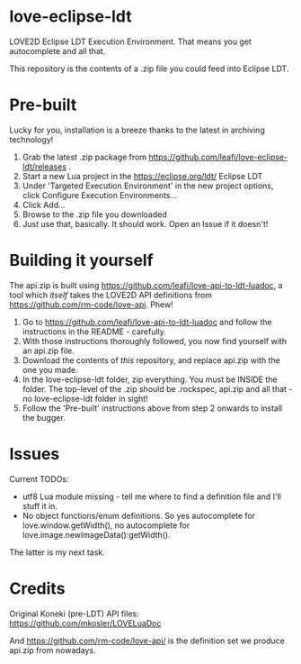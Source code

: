 # love-eclipse-ldt

LOVE2D Eclipse LDT Execution Environment. That means you get autocomplete and all that.

This repository is the contents of a .zip file you could feed into Eclipse LDT.

# Pre-built

Lucky for you, installation is a breeze thanks to the latest in archiving technology!

1. Grab the latest .zip package from https://github.com/leafi/love-eclipse-ldt/releases .
2. Start a new Lua project in the https://eclipse.org/ldt/ Eclipse LDT
3. Under 'Targeted Execution Environment' in the new project options, click Configure Execution Environments...
4. Click Add...
5. Browse to the .zip file you downloaded
6. Just use that, basically. It should work. Open an Issue if it doesn't!

# Building it yourself

The api.zip is built using https://github.com/leafi/love-api-to-ldt-luadoc, a tool which *itself* takes the LOVE2D API definitions from https://github.com/rm-code/love-api. Phew!

1. Go to https://github.com/leafi/love-api-to-ldt-luadoc and follow the instructions in the README - carefully.
2. With those instructions thoroughly followed, you now find yourself with an api.zip file.
3. Download the contents of *this* repository, and replace api.zip with the one you made.
4. In the love-eclipse-ldt folder, zip everything. You must be INSIDE the folder. The top-level of the .zip should be .rockspec, api.zip and all that - no love-eclipse-ldt folder in sight!
5. Follow the 'Pre-built' instructions above from step 2 onwards to install the bugger.

# Issues

Current TODOs:

* utf8 Lua module missing - tell me where to find a definition file and I'll stuff it in.
* No object functions/enum definitions. So yes autocomplete for love.window.getWidth(), no autocomplete for love.image.newImageData():getWidth().

The latter is my next task.

# Credits

Original Koneki (pre-LDT) API files: https://github.com/mkosler/LOVELuaDoc

And https://github.com/rm-code/love-api/ is the definition set we produce api.zip from nowadays.
